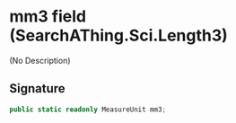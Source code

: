 # mm3 field (SearchAThing.Sci.Length3)
(No Description)

## Signature
```csharp
public static readonly MeasureUnit mm3;
```
